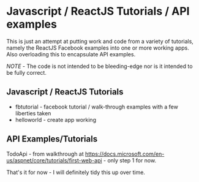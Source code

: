 # Javascript / ReactJS Tutorials / API examples

This is just an attempt at putting work and code from a variety of tutorials, namely the ReactJS Facebook examples into one or more working apps.  
Also overloading this to encapsulate API examples.

*NOTE* - The code is not intended to be bleeding-edge nor is it intended to be fully correct.

## Javascript / ReactJS Tutorials
- fbtutorial - facebook tutorial / walk-through examples with a few liberties taken
- helloworld - create app working

## API Examples/Tutorials
TodoApi - from walkthrough at https://docs.microsoft.com/en-us/aspnet/core/tutorials/first-web-api - only step 1 for now. 

That's it for now - I will definitely tidy this up over time.